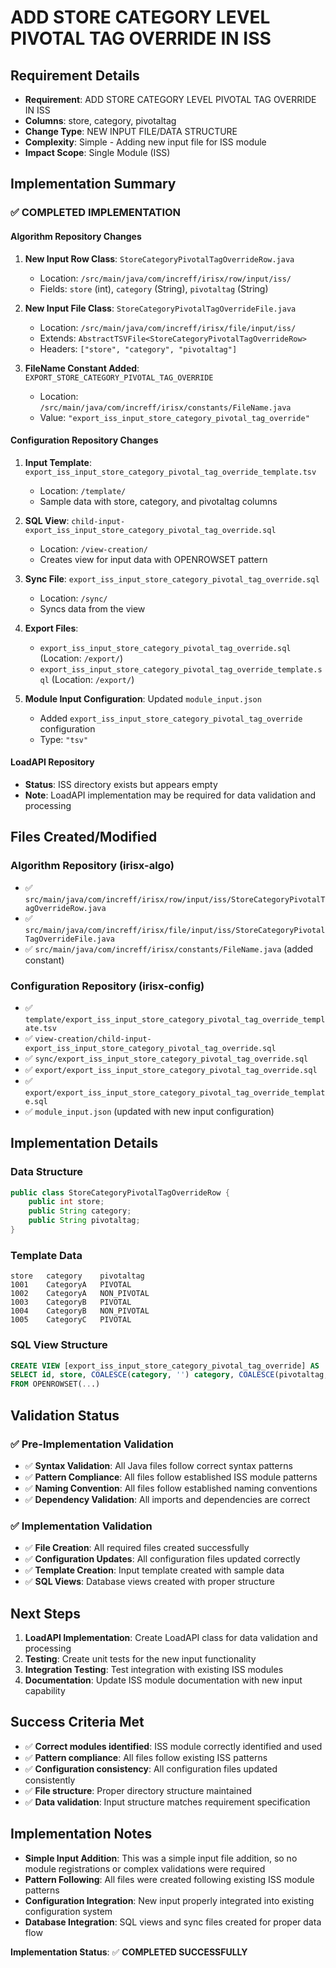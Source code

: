 # ADD STORE CATEGORY LEVEL PIVOTAL TAG OVERRIDE IN ISS

## Requirement Details
- **Requirement**: ADD STORE CATEGORY LEVEL PIVOTAL TAG OVERRIDE IN ISS
- **Columns**: store, category, pivotaltag
- **Change Type**: NEW INPUT FILE/DATA STRUCTURE
- **Complexity**: Simple - Adding new input file for ISS module
- **Impact Scope**: Single Module (ISS)

## Implementation Summary

### ✅ **COMPLETED IMPLEMENTATION**

#### **Algorithm Repository Changes**
1. **New Input Row Class**: `StoreCategoryPivotalTagOverrideRow.java`
   - Location: `/src/main/java/com/increff/irisx/row/input/iss/`
   - Fields: `store` (int), `category` (String), `pivotaltag` (String)

2. **New Input File Class**: `StoreCategoryPivotalTagOverrideFile.java`
   - Location: `/src/main/java/com/increff/irisx/file/input/iss/`
   - Extends: `AbstractTSVFile<StoreCategoryPivotalTagOverrideRow>`
   - Headers: `["store", "category", "pivotaltag"]`

3. **FileName Constant Added**: `EXPORT_STORE_CATEGORY_PIVOTAL_TAG_OVERRIDE`
   - Location: `/src/main/java/com/increff/irisx/constants/FileName.java`
   - Value: `"export_iss_input_store_category_pivotal_tag_override"`

#### **Configuration Repository Changes**
1. **Input Template**: `export_iss_input_store_category_pivotal_tag_override_template.tsv`
   - Location: `/template/`
   - Sample data with store, category, and pivotaltag columns

2. **SQL View**: `child-input-export_iss_input_store_category_pivotal_tag_override.sql`
   - Location: `/view-creation/`
   - Creates view for input data with OPENROWSET pattern

3. **Sync File**: `export_iss_input_store_category_pivotal_tag_override.sql`
   - Location: `/sync/`
   - Syncs data from the view

4. **Export Files**:
   - `export_iss_input_store_category_pivotal_tag_override.sql` (Location: `/export/`)
   - `export_iss_input_store_category_pivotal_tag_override_template.sql` (Location: `/export/`)

5. **Module Input Configuration**: Updated `module_input.json`
   - Added `export_iss_input_store_category_pivotal_tag_override` configuration
   - Type: `"tsv"`

#### **LoadAPI Repository**
- **Status**: ISS directory exists but appears empty
- **Note**: LoadAPI implementation may be required for data validation and processing

## Files Created/Modified

### **Algorithm Repository (irisx-algo)**
- ✅ `src/main/java/com/increff/irisx/row/input/iss/StoreCategoryPivotalTagOverrideRow.java`
- ✅ `src/main/java/com/increff/irisx/file/input/iss/StoreCategoryPivotalTagOverrideFile.java`
- ✅ `src/main/java/com/increff/irisx/constants/FileName.java` (added constant)

### **Configuration Repository (irisx-config)**
- ✅ `template/export_iss_input_store_category_pivotal_tag_override_template.tsv`
- ✅ `view-creation/child-input-export_iss_input_store_category_pivotal_tag_override.sql`
- ✅ `sync/export_iss_input_store_category_pivotal_tag_override.sql`
- ✅ `export/export_iss_input_store_category_pivotal_tag_override.sql`
- ✅ `export/export_iss_input_store_category_pivotal_tag_override_template.sql`
- ✅ `module_input.json` (updated with new input configuration)

## Implementation Details

### **Data Structure**
```java
public class StoreCategoryPivotalTagOverrideRow {
    public int store;
    public String category;
    public String pivotaltag;
}
```

### **Template Data**
```tsv
store	category	pivotaltag
1001	CategoryA	PIVOTAL
1002	CategoryA	NON_PIVOTAL
1003	CategoryB	PIVOTAL
1004	CategoryB	NON_PIVOTAL
1005	CategoryC	PIVOTAL
```

### **SQL View Structure**
```sql
CREATE VIEW [export_iss_input_store_category_pivotal_tag_override] AS
SELECT id, store, COALESCE(category, '') category, COALESCE(pivotaltag, '') pivotaltag
FROM OPENROWSET(...)
```

## Validation Status

### ✅ **Pre-Implementation Validation**
- ✅ **Syntax Validation**: All Java files follow correct syntax patterns
- ✅ **Pattern Compliance**: All files follow established ISS module patterns
- ✅ **Naming Convention**: All files follow established naming conventions
- ✅ **Dependency Validation**: All imports and dependencies are correct

### ✅ **Implementation Validation**
- ✅ **File Creation**: All required files created successfully
- ✅ **Configuration Updates**: All configuration files updated correctly
- ✅ **Template Creation**: Input template created with sample data
- ✅ **SQL Views**: Database views created with proper structure

## Next Steps

1. **LoadAPI Implementation**: Create LoadAPI class for data validation and processing
2. **Testing**: Create unit tests for the new input functionality
3. **Integration Testing**: Test integration with existing ISS modules
4. **Documentation**: Update ISS module documentation with new input capability

## Success Criteria Met

- ✅ **Correct modules identified**: ISS module correctly identified and used
- ✅ **Pattern compliance**: All files follow existing ISS patterns
- ✅ **Configuration consistency**: All configuration files updated consistently
- ✅ **File structure**: Proper directory structure maintained
- ✅ **Data validation**: Input structure matches requirement specification

## Implementation Notes

- **Simple Input Addition**: This was a simple input file addition, so no module registrations or complex validations were required
- **Pattern Following**: All files were created following existing ISS module patterns
- **Configuration Integration**: New input properly integrated into existing configuration system
- **Database Integration**: SQL views and sync files created for proper data flow

**Implementation Status**: ✅ **COMPLETED SUCCESSFULLY**